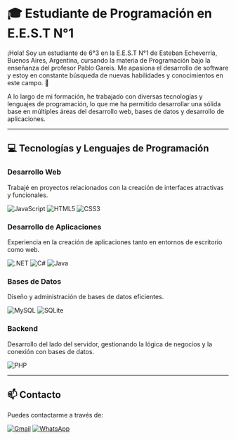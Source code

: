 # 🎓 Estudiante de Programación en E.E.S.T N°1

¡Hola! Soy un estudiante de 6°3 en la E.E.S.T N°1 de Esteban Echeverría, Buenos Aires, Argentina, cursando la materia de Programación bajo la enseñanza del profesor Pablo Gareis. Me apasiona el desarrollo de software y estoy en constante búsqueda de nuevas habilidades y conocimientos en este campo. 🚀

A lo largo de mi formación, he trabajado con diversas tecnologías y lenguajes de programación, lo que me ha permitido desarrollar una sólida base en múltiples áreas del desarrollo web, bases de datos y desarrollo de aplicaciones.

---

## 💻 Tecnologías y Lenguajes de Programación

### Desarrollo Web
Trabajé en proyectos relacionados con la creación de interfaces atractivas y funcionales.

![JavaScript](https://img.shields.io/badge/JavaScript-323330?style=for-the-badge&logo=javascript&logoColor=F7DF1E "Lenguaje de programación para desarrollo web dinámico")
![HTML5](https://img.shields.io/badge/HTML5-E34F26?style=for-the-badge&logo=html5&logoColor=white "Lenguaje de marcado para estructura web")
![CSS3](https://img.shields.io/badge/CSS3-1572B6?style=for-the-badge&logo=css3&logoColor=white "Estilos visuales para páginas web")

### Desarrollo de Aplicaciones
Experiencia en la creación de aplicaciones tanto en entornos de escritorio como web.

![.NET](https://img.shields.io/badge/.NET-5C2D91?style=for-the-badge&logo=.net&logoColor=white ".NET framework para desarrollo de aplicaciones")
![C#](https://img.shields.io/badge/C%23-239120?style=for-the-badge&logo=c-sharp&logoColor=white "Lenguaje de programación para aplicaciones .NET")
![Java](https://img.shields.io/badge/Java-ED8B00?style=for-the-badge&logo=openjdk&logoColor=white "Lenguaje de programación orientado a objetos")

### Bases de Datos
Diseño y administración de bases de datos eficientes.

![MySQL](https://img.shields.io/badge/MySQL-00000F?style=for-the-badge&logo=mysql&logoColor=white "Sistema de gestión de bases de datos relacional")
![SQLite](https://img.shields.io/badge/SQLite-07405E?style=for-the-badge&logo=sqlite&logoColor=white "Sistema de bases de datos ligero para aplicaciones")

### Backend
Desarrollo del lado del servidor, gestionando la lógica de negocios y la conexión con bases de datos.

![PHP](https://img.shields.io/badge/PHP-777BB4?style=for-the-badge&logo=php&logoColor=white "Lenguaje de scripting del lado del servidor")

---

## 📫 Contacto

Puedes contactarme a través de:

[![Gmail](https://img.shields.io/badge/Gmail-D14836?style=for-the-badge&logo=gmail&logoColor=white "Envíame un correo")](mailto:palateo8967@gmail.com)
[![WhatsApp](https://img.shields.io/badge/WhatsApp-25D366?style=for-the-badge&logo=whatsapp&logoColor=white "Envíame un mensaje en WhatsApp")](https://wa.me/1162467254)
